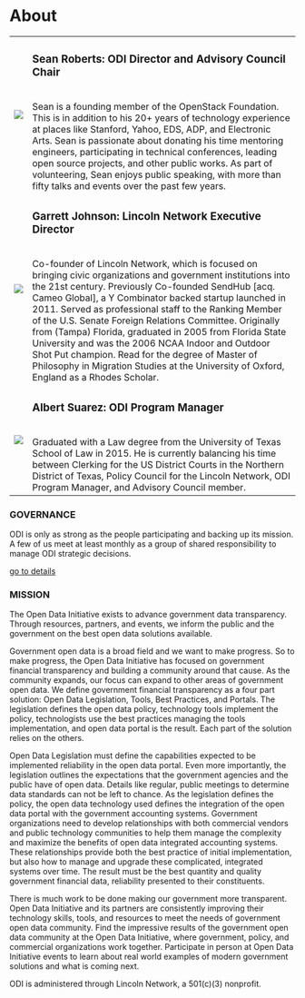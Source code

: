 # About
<table cellpadding="10">
	<tr>
		<td><a href="https://www.linkedin.com/in/sarob/"><img src="/assets/img/sean-roberts-headshot.png"></a></td>
		<td><h3>Sean Roberts: ODI Director and Advisory Council Chair</h3><br />Sean is a founding member of the OpenStack Foundation. This is in addition to his 20+ years of technology experience at places like Stanford, Yahoo, EDS, ADP, and Electronic Arts. Sean is passionate about donating his time mentoring engineers, participating in technical conferences, leading open source projects, and other public works. As part of volunteering, Sean enjoys public speaking, with more than fifty talks and events over the past few years.</td>
	</tr>
	<tr>
		<td><a href="https://www.linkedin.com/in/garrettwjohnson/"><img src="/assets/img/garrett-johnson-headshot.png"></a></td>
		<td><h3>Garrett Johnson: Lincoln Network Executive Director</h3><br />Co-founder of Lincoln Network, which is focused on bringing civic organizations and government institutions into the 21st century. Previously Co-founded SendHub [acq. Cameo Global], a Y Combinator backed startup launched in 2011. Served as professional staff to the Ranking Member of the U.S. Senate Foreign Relations Committee. Originally from (Tampa) Florida, graduated in 2005 from Florida State University and was the 2006 NCAA Indoor and Outdoor Shot Put champion. Read for the degree of Master of Philosophy in Migration Studies at the University of Oxford, England as a Rhodes Scholar.</td>
	</tr>
	<tr>
		<td><a href="https://www.linkedin.com/in/albert-suarez-iv-881955138/"><img src="/assets/img/albert-suarez-iv-headshot.png"></a></td>
		<td><h3>Albert Suarez: ODI Program Manager</h3><br />Graduated with a Law degree from the University of Texas School of Law in 2015. He is currently balancing his time between Clerking for the US District Courts in the Northern District of Texas, Policy Council for the Lincoln Network, ODI Program Manager, and Advisory Council member.</td>
	</tr>
</table>

### GOVERNANCE
ODI is only as strong as the people participating and backing up its mission. A few of us meet at least monthly as a group of shared responsibility to manage ODI strategic decisions.

[go to details](/governance)

<h3><a name="mission">MISSION</a></h3>
The Open Data Initiative exists to advance government data transparency. Through resources, partners, and events, we inform the public and the government on the best open data solutions available.

Government open data is a broad field and we want to make progress. So to make progress, the Open Data Initiative has focused on government financial transparency and building a community around that cause. As the community expands, our focus can expand to other areas of government open data. We define government financial transparency as a four part solution: Open Data Legislation, Tools, Best Practices, and Portals. The legislation defines the open data policy, technology tools implement the policy, technologists use the best practices managing the tools implementation, and open data portal is the result. Each part of the solution relies on the others. 

Open Data Legislation must define the capabilities expected to be implemented reliability in the open data portal. Even more importantly, the legislation outlines the expectations that the government agencies and the public have of open data. Details like regular, public meetings to determine data standards can not be left to chance. As the legislation defines the policy, the open data technology used defines the integration of the open data portal with the government accounting systems. Government organizations need to develop relationships with both commercial vendors and public technology communities to help them manage the complexity and maximize the benefits of open data integrated accounting systems. These relationships provide both the best practice of initial implementation, but also how to manage and upgrade these complicated, integrated systems over time. The result must be the best quantity and quality government financial data, reliability presented to their constituents.

There is much work to be done making our government more transparent. Open Data Initiative and its partners are consistently improving their technology skills, tools, and resources to meet the needs of government open data community. Find the impressive results of the government open data community at the Open Data Initiative, where government, policy, and commercial organizations work together. Participate in person at Open Data Initiative events to learn about real world examples of modern government solutions and what is coming next.

ODI is administered through Lincoln Network, a 501(c)(3) nonprofit.
